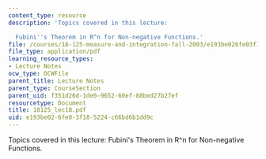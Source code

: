 ```yaml
---
content_type: resource
description: 'Topics covered in this lecture:

  Fubini''s Theorem in R^n for Non-negative Functions.'
file: /courses/18-125-measure-and-integration-fall-2003/e193be026fe03f185224c66bd6b1dd9c_18125_lec18.pdf
file_type: application/pdf
learning_resource_types:
- Lecture Notes
ocw_type: OCWFile
parent_title: Lecture Notes
parent_type: CourseSection
parent_uid: f351d26d-1de0-9652-60ef-88bed27b27ef
resourcetype: Document
title: 18125_lec18.pdf
uid: e193be02-6fe0-3f18-5224-c66bd6b1dd9c
---
```

Topics covered in this lecture:
Fubini's Theorem in R^n for Non-negative Functions.


